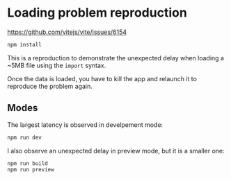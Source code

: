 # Loading problem reproduction

https://github.com/vitejs/vite/issues/6154

```sh
npm install
```

This is a reproduction to demonstrate the unexpected delay when loading a ~5MB file using the `import` syntax.

Once the data is loaded, you have to kill the app and relaunch it to reproduce the problem again.

## Modes

The largest latency is observed in develpement mode:

```sh
npm run dev
```

I also observe an unexpected delay in preview mode, but it is a smaller one:

```sh
npm run build
npm run preview
```
